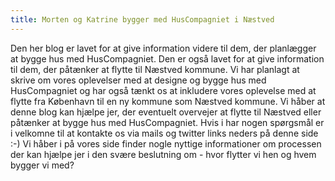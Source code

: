 ```yaml
---
title: Morten og Katrine bygger med HusCompagniet i Næstved
---
```


Den her blog er lavet for at give information videre til dem, der planlægger at bygge hus med HusCompagniet. Den er også lavet for at give information til dem, der påtænker at flytte til Næstved kommune. Vi har planlagt at skrive om vores oplevelser med at designe og bygge hus med HusCompagniet og har også tænkt os at inkludere vores oplevelse med at flytte fra København til en ny kommune som Næstved kommune.
Vi håber at denne blog kan hjælpe jer, der eventuelt overvejer at flytte til Næstved eller påtænker at bygge hus med HusCompagniet.
Hvis i har nogen spørgsmål er i velkomne til at kontakte os via mails og twitter links neders på denne side :-)
Vi håber i på vores side finder nogle nyttige informationer om processen der kan hjælpe jer i den svære beslutning om - hvor flytter vi hen og hvem bygger vi med?